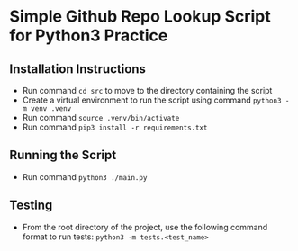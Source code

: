 # Simple Github Repo Lookup Script for Python3 Practice

## Installation Instructions
- Run command `cd src` to move to the directory containing the script
- Create a virtual environment to run the script using command `python3 -m venv .venv`
- Run command `source .venv/bin/activate`
- Run command `pip3 install -r requirements.txt`

## Running the Script
- Run command `python3 ./main.py`

## Testing
- From the root directory of the project, use the following command format to run tests: `python3 -m tests.<test_name>`
